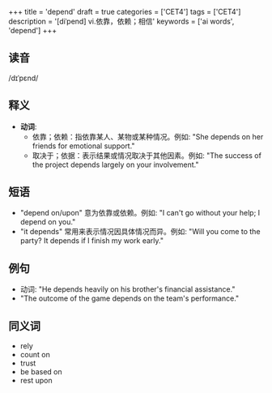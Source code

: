 +++
title = 'depend'
draft = true
categories = ['CET4']
tags = ['CET4']
description = '[diˈpend] vi.依靠，依赖；相信'
keywords = ['ai words', 'depend']
+++

## 读音
/dɪˈpɛnd/

## 释义
- **动词**:
  - 依靠；依赖：指依靠某人、某物或某种情况。例如: "She depends on her friends for emotional support."
  - 取决于；依据：表示结果或情况取决于其他因素。例如: "The success of the project depends largely on your involvement."

## 短语
- "depend on/upon" 意为依靠或依赖。例如: "I can't go without your help; I depend on you."
- "it depends" 常用来表示情况因具体情况而异。例如: "Will you come to the party? It depends if I finish my work early."

## 例句
- 动词: "He depends heavily on his brother's financial assistance."
- "The outcome of the game depends on the team's performance."

## 同义词
- rely
- count on
- trust
- be based on
- rest upon
